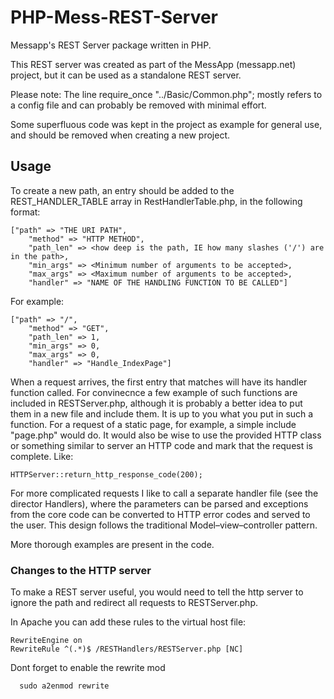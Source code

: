 # PHP-Mess-REST-Server
Messapp's REST Server package written in PHP.

This REST server was created as part of the MessApp (messapp.net) project, but it can be used as a standalone REST server.

Please note: 
The line
  require_once "../Basic/Common.php";
mostly refers to a config file and can probably be removed with minimal effort.

Some superfluous code was kept in the project as example for general use, and should be removed when creating a new project.


## Usage
To create a new path, an entry should be added to the REST_HANDLER_TABLE array in RestHandlerTable.php, in the following format:

    ["path" => "THE URI PATH",
        "method" => "HTTP METHOD",
        "path_len" => <how deep is the path, IE how many slashes ('/') are in the path>,
        "min_args" => <Minimum number of arguments to be accepted>,
        "max_args" => <Maximum number of arguments to be accepted>,
        "handler" => "NAME OF THE HANDLING FUNCTION TO BE CALLED"]

For example:

    ["path" => "/",
        "method" => "GET",
        "path_len" => 1,
        "min_args" => 0,
        "max_args" => 0,
        "handler" => "Handle_IndexPage"]

When a request arrives, the first entry that matches will have its handler function called. For convinecnce a few example of such functions are included in RESTServer.php, although it is probably a better idea to put them in a new file and include them. It is up to you what you put in such a function. For a request of a static page, for example, a simple include "page.php" would do. It would also be wise to use the provided HTTP class or something similar to server an HTTP code and mark that the request is complete. Like:

    HTTPServer::return_http_response_code(200);

For more complicated requests I like to call a separate handler file (see the director Handlers), where the parameters can be parsed and exceptions from the core code  can be converted to HTTP error codes and served to the user. This design follows the traditional Model–view–controller pattern.

More thorough examples are present in the code.


### Changes to the HTTP server
To make a REST server useful, you would need to tell the http server to ignore the path and redirect all requests to RESTServer.php.

In Apache you can add these rules to the virtual host file:

    RewriteEngine on
    RewriteRule ^(.*)$ /RESTHandlers/RESTServer.php [NC]

Dont forget to enable the rewrite mod
      
      sudo a2enmod rewrite
